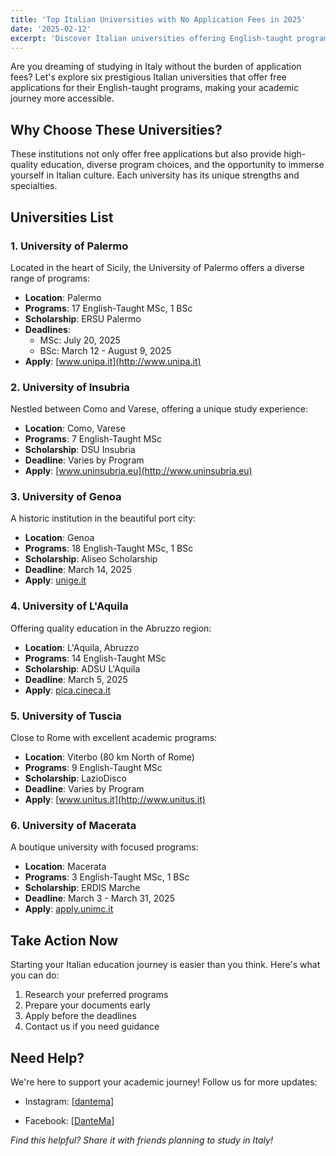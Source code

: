 ```yaml
---
title: 'Top Italian Universities with No Application Fees in 2025'
date: '2025-02-12'
excerpt: 'Discover Italian universities offering English-taught programs without application fees'
---
```


Are you dreaming of studying in Italy without the burden of application fees? Let's explore six prestigious Italian universities that offer free applications for their English-taught programs, making your academic journey more accessible.

## Why Choose These Universities?

These institutions not only offer free applications but also provide high-quality education, diverse program choices, and the opportunity to immerse yourself in Italian culture. Each university has its unique strengths and specialties.

## Universities List




### 1. University of Palermo
Located in the heart of Sicily, the University of Palermo offers a diverse range of programs:
- **Location**: Palermo
- **Programs**: 17 English-Taught MSc, 1 BSc
- **Scholarship**: ERSU Palermo
- **Deadlines**: 
  - MSc: July 20, 2025
  - BSc: March 12 - August 9, 2025
- **Apply**: [www.unipa.it](http://www.unipa.it)

### 2. University of Insubria
Nestled between Como and Varese, offering a unique study experience:
- **Location**: Como, Varese
- **Programs**: 7 English-Taught MSc
- **Scholarship**: DSU Insubria
- **Deadline**: Varies by Program
- **Apply**: [www.uninsubria.eu](http://www.uninsubria.eu)

### 3. University of Genoa
A historic institution in the beautiful port city:
- **Location**: Genoa
- **Programs**: 18 English-Taught MSc, 1 BSc
- **Scholarship**: Aliseo Scholarship
- **Deadline**: March 14, 2025
- **Apply**: [unige.it](http://unige.it)

### 4. University of L'Aquila
Offering quality education in the Abruzzo region:
- **Location**: L'Aquila, Abruzzo
- **Programs**: 14 English-Taught MSc
- **Scholarship**: ADSU L'Aquila
- **Deadline**: March 5, 2025
- **Apply**: [pica.cineca.it](http://pica.cineca.it)

### 5. University of Tuscia
Close to Rome with excellent academic programs:
- **Location**: Viterbo (80 km North of Rome)
- **Programs**: 9 English-Taught MSc
- **Scholarship**: LazioDisco
- **Deadline**: Varies by Program
- **Apply**: [www.unitus.it](http://www.unitus.it)

### 6. University of Macerata
A boutique university with focused programs:
- **Location**: Macerata
- **Programs**: 3 English-Taught MSc, 1 BSc
- **Scholarship**: ERDIS Marche
- **Deadline**: March 3 - March 31, 2025
- **Apply**: [apply.unimc.it](http://apply.unimc.it)

## Take Action Now

Starting your Italian education journey is easier than you think. Here's what you can do:

1. Research your preferred programs
2. Prepare your documents early
3. Apply before the deadlines
4. Contact us if you need guidance

## Need Help?

We're here to support your academic journey! Follow us for more updates:

- Instagram: [[dantema](https://www.instagram.com/dantealighieri.ma/)]

- Facebook: [[DanteMa](https://www.facebook.com/etudesenitalie/)]

_Find this helpful? Share it with friends planning to study in Italy!_